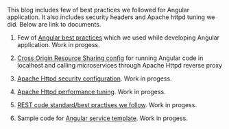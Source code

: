 This blog includes few of best practices we followed for Angular application. It also includes security headers and Apache httpd tuning we did. Below are link to documents.

1. Few of [Angular best practices](https://github.com/ninadhulle/blog/blob/master/angular-best-practices.md) which we used while developing Angular application. Work in progess.

2. [Cross Origin Resource Sharing config](https://github.com/ninadhulle/blog/blob/master/apache-cors-config-for-dev.md) for running Angular code in localhost and calling microservices through Apache Httpd reverse proxy

3. [Apache Httpd security configuration](https://github.com/ninadhulle/blog/blob/master/apache-httpd-security.md). Work in progess. 

4. [Apache Httpd performance tuning](https://github.com/ninadhulle/blog/blob/master/apache-httpd-tuning.md). Work in progess.

5. [REST code standard/best practises we follow](https://github.com/ninadhulle/blog/blob/master/basic-micro-services-api-naming-practises.md). Work in progess.

6. Sample code for [Angular service template](https://github.com/ninadhulle/blog/blob/master/service-template-for-angular-lookup-services.md). Work in progess.
